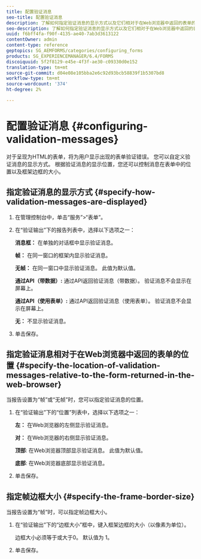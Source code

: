 ```yaml
---
title: 配置验证消息
seo-title: 配置验证消息
description: 了解如何指定验证消息的显示方式以及它们相对于在Web浏览器中返回的表单的位置。
seo-description: 了解如何指定验证消息的显示方式以及它们相对于在Web浏览器中返回的表单的位置。
uuid: f6bff4fa-f90f-4135-ae40-7ab3d3613122
contentOwner: admin
content-type: reference
geptopics: SG_AEMFORMS/categories/configuring_forms
products: SG_EXPERIENCEMANAGER/6.4/FORMS
discoiquuid: 5f2f8129-e45e-4f3f-ae30-c09330d0e152
translation-type: tm+mt
source-git-commit: d04e08e105bba2e6c92d93bcb58839f1b5307bd8
workflow-type: tm+mt
source-wordcount: '374'
ht-degree: 2%

---
```



# 配置验证消息 {#configuring-validation-messages}

对于呈现为HTML的表单，将为用户显示出现的表单验证错误。 您可以自定义验证消息的显示方式。 根据验证消息的显示位置，您还可以控制消息在表单中的位置以及框架边框的大小。

## 指定验证消息的显示方式 {#specify-how-validation-messages-are-displayed}

1. 在管理控制台中，单击“服务”>“表单”。
1. 在“验证输出”下的报告列表中，选择以下选项之一：

   **消息框：** 在单独的对话框中显示验证消息。

   **帧：** 在同一窗口的框架内显示验证消息。

   **无帧：** 在同一窗口中显示验证消息。 此值为默认值。

   **通过API（带数据）:** 通过API返回验证消息（带数据）。 验证消息不会显示在屏幕上。

   **通过API（使用表单）:** 通过API返回验证消息（使用表单）。 验证消息不会显示在屏幕上。

   **无：** 不显示验证消息。

1. 单击保存。

## 指定验证消息相对于在Web浏览器中返回的表单的位置 {#specify-the-location-of-validation-messages-relative-to-the-form-returned-in-the-web-browser}

当报告设置为“帧”或“无帧”时，您可以指定验证消息的位置。

1. 在“验证输出”下的“位置”列表中，选择以下选项之一：

   **左：** 在Web浏览器的左侧显示验证消息。

   **对：** 在Web浏览器的右侧显示验证消息。

   **顶部**: 在Web浏览器顶部显示验证消息。 此值为默认值。

   **底部**: 在Web浏览器底部显示验证消息。

1. 单击保存。

## 指定帧边框大小 {#specify-the-frame-border-size}

当报告设置为“帧”时，可以指定帧边框大小。

1. 在“验证输出”下的“边框大小”框中，键入框架边框的大小（以像素为单位）。

   边框大小必须等于或大于0。 默认值为 1。

1. 单击保存。

